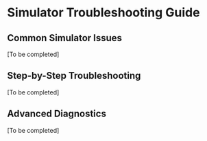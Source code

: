# Simulator Troubleshooting Guide

## Common Simulator Issues
[To be completed]

## Step-by-Step Troubleshooting
[To be completed]

## Advanced Diagnostics
[To be completed]
